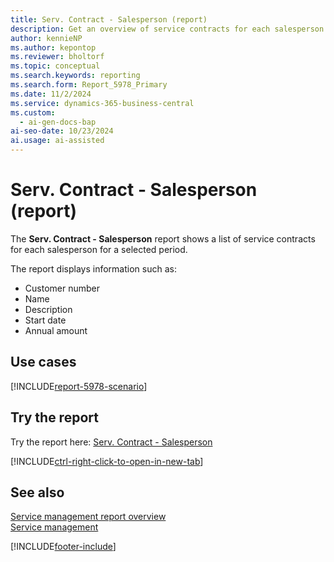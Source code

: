```yaml
---
title: Serv. Contract - Salesperson (report)
description: Get an overview of service contracts for each salesperson for a selected period. 
author: kennieNP
ms.author: kepontop
ms.reviewer: bholtorf
ms.topic: conceptual
ms.search.keywords: reporting
ms.search.form: Report_5978_Primary
ms.date: 11/2/2024
ms.service: dynamics-365-business-central
ms.custom:
  - ai-gen-docs-bap
ai-seo-date: 10/23/2024
ai.usage: ai-assisted
---
```


# Serv. Contract - Salesperson (report)

The **Serv. Contract - Salesperson** report shows a list of service contracts for each salesperson for a selected period.

The report displays information such as: 

- Customer number
- Name
- Description
- Start date
- Annual amount

## Use cases

[!INCLUDE[report-5978-scenario](../includes/report-5978-scenario-include.md)]

<!-- 

Prompt

Below is a report in an ERP system. Provide 3-4 use cases for different personas working with project management or finance for projects.

Format like this:    
  
As a <persona>, use the report to    
* use case 1  
* use case 2    

Do not capitalize the persona names. 

Do not start lines with "Use the data to"

## Report name
Serv. Contract - Salesperson

## Report description

### What the report does

### Use cases

Please include your data sources and URLs

-->

## Try the report

Try the report here: [Serv. Contract - Salesperson](https://businesscentral.dynamics.com?report=5978)

[!INCLUDE[ctrl-right-click-to-open-in-new-tab](../includes/ctrl-right-click-to-open-in-new-tab.md)]

## See also

[Service management report overview](../service-reports.md)  
[Service management](../service-service.md)  

[!INCLUDE[footer-include](../includes/footer-banner.md)]